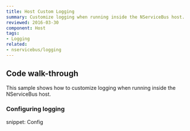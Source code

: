 ```yaml
---
title: Host Custom Logging
summary: Customize logging when running inside the NServiceBus host.
reviewed: 2016-03-30
component: Host
tags:
- Logging
related:
- nservicebus/logging
---
```



## Code walk-through

This sample shows how to customize logging when running inside the NServiceBus host.


### Configuring logging

snippet: Config